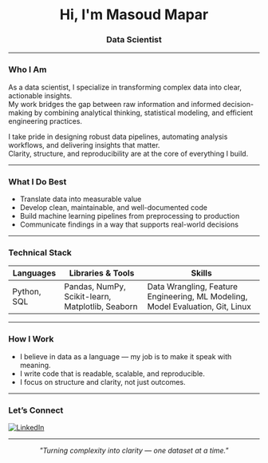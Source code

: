 <h1 align="center">Hi, I'm Masoud Mapar</h1>
<h3 align="center">Data Scientist</h3>

---

### Who I Am
As a data scientist, I specialize in transforming complex data into clear, actionable insights.  
My work bridges the gap between raw information and informed decision-making by combining analytical thinking, statistical modeling, and efficient engineering practices.

I take pride in designing robust data pipelines, automating analysis workflows, and delivering insights that matter.  
Clarity, structure, and reproducibility are at the core of everything I build.

---

### What I Do Best
- Translate data into measurable value  
- Develop clean, maintainable, and well-documented code  
- Build machine learning pipelines from preprocessing to production  
- Communicate findings in a way that supports real-world decisions

---

### Technical Stack
| Languages | Libraries & Tools | Skills |
|----------|-------------------|--------|
| Python, SQL | Pandas, NumPy, Scikit-learn, Matplotlib, Seaborn | Data Wrangling, Feature Engineering, ML Modeling, Model Evaluation, Git, Linux |

---


### How I Work
- I believe in data as a language — my job is to make it speak with meaning.  
- I write code that is readable, scalable, and reproducible.  
- I focus on structure and clarity, not just outcomes.  

---

### Let’s Connect
[![LinkedIn](https://img.shields.io/badge/LinkedIn-%230077B5.svg?&style=for-the-badge&logo=linkedin&logoColor=white)](https://www.linkedin.com/in/masoud-mapar-948a24207)

---

<p align="center"><i>"Turning complexity into clarity — one dataset at a time."</i></p>
